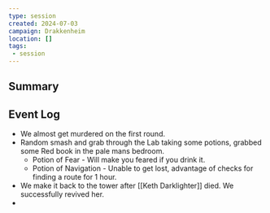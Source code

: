 ```yaml
---
type: session
created: 2024-07-03
campaign: Drakkenheim
location: []
tags:
 - session
---
```



## Summary

## Event Log

- We almost get murdered on the first round.
- Random smash and grab through the Lab taking some potions, grabbed some Red book in the pale mans bedroom.
	- Potion of Fear - Will make you feared if you drink it. 
	- Potion of Navigation - Unable to get lost, advantage of checks for finding a route for 1 hour. 
- We make it back to the tower after [[Keth Darklighter]] died. We successfully revived her.
- 


